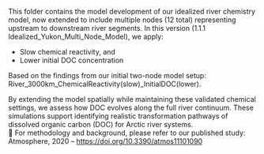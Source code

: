 This folder contains the model development of our idealized river chemistry model, now extended to include multiple nodes (12 total) representing upstream to downstream river segments.
In this version (1.1.1 Idealized_Yukon_Multi_Node_Model), we apply:<br>
- Slow chemical reactivity, and <br>
- Lower initial DOC concentration<br>

Based on the findings from our initial two-node model setup:<br>
River_3000km_ChemicalReactivity(slow)_InitialDOC(lower).<br>

By extending the model spatially while maintaining these validated chemical settings, we assess how DOC evolves along the full river continuum.
These simulations support identifying realistic transformation pathways of dissolved organic carbon (DOC) for Arctic river systems.<br>
📄 For methodology and background, please refer to our published study:
 Atmosphere, 2020 – https://doi.org/10.3390/atmos11101090